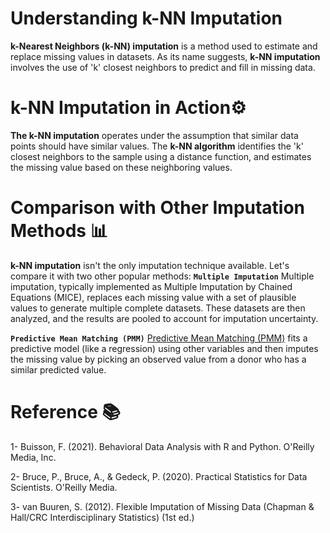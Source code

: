 # Understanding k-NN Imputation 
**k-Nearest Neighbors (k-NN) imputation** is a method used to estimate and replace missing values in datasets.
As its name suggests, **k-NN imputation** involves the use of 'k' closest neighbors to predict and fill in missing data.

# k-NN Imputation in Action⚙️
**The k-NN imputation** operates under the assumption that similar data points should have similar values.
The **k-NN algorithm** identifies the 'k' closest neighbors to the sample using a distance function, and estimates the missing value based on these neighboring values.

# Comparison with Other Imputation Methods 📊
**k-NN imputation** isn't the only imputation technique available. Let's compare it with two other popular methods: 
**`Multiple Imputation`**
Multiple imputation, typically implemented as Multiple Imputation by Chained Equations (MICE), replaces each missing value with a set of plausible values to generate multiple complete datasets.
These datasets are then analyzed, and the results are pooled to account for imputation uncertainty.

**`Predictive Mean Matching (PMM)`**
[Predictive Mean Matching (PMM)](../Predictive-Mean-Matching-(PMM)) fits a predictive model (like a regression) using other variables and then imputes the missing value by picking an observed value from a donor who has a similar predicted value.


# Reference 📚
1- Buisson, F. (2021). Behavioral Data Analysis with R and Python. O'Reilly Media, Inc.

2- Bruce, P., Bruce, A., & Gedeck, P. (2020). Practical Statistics for Data Scientists. O'Reilly Media.

3- van Buuren, S. (2012). Flexible Imputation of Missing Data (Chapman & Hall/CRC Interdisciplinary Statistics) (1st ed.)
